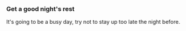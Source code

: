 ### Get a good night's rest

It's going to be a busy day, try not to stay up too late the night before. 
